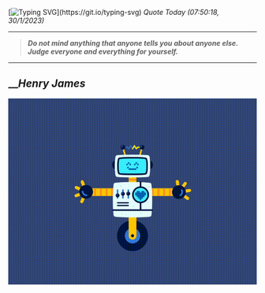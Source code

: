 [![Typing SVG](https://readme-typing-svg.herokuapp.com?font=Press+Start+2P&color=C2F784&size=35&width=900&height=100&lines=Hello+World%2C+I'm+Hung+!)](https://git.io/typing-svg) 
_Quote Today (07:50:18, 30/1/2023)_
___
>**_Do not mind anything that anyone tells you about anyone else. Judge everyone and everything for yourself._**
___

## __**_Henry James_**

![RobotDance](src/assets/images/robot-dancing-dribble.gif?style=center)
